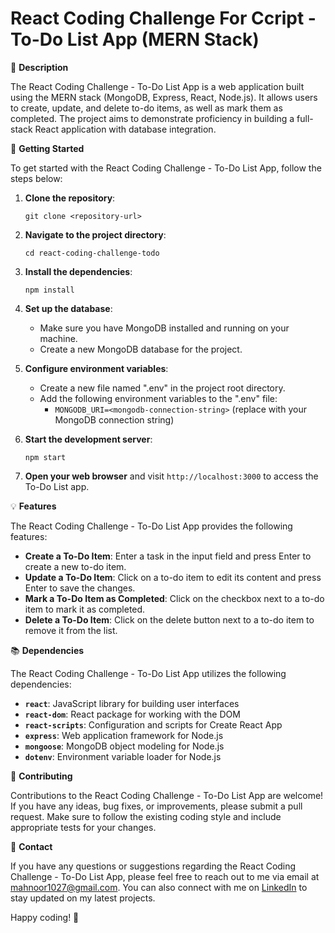 # React Coding Challenge For Ccript - To-Do List App (MERN Stack)

📝 **Description**

The React Coding Challenge - To-Do List App is a web application built using the MERN stack (MongoDB, Express, React, Node.js). It allows users to create, update, and delete to-do items, as well as mark them as completed. The project aims to demonstrate proficiency in building a full-stack React application with database integration.

🚀 **Getting Started**

To get started with the React Coding Challenge - To-Do List App, follow the steps below:

1. **Clone the repository**:
   ```
   git clone <repository-url>
   ```
   
2. **Navigate to the project directory**:
   ```
   cd react-coding-challenge-todo
   ```
   
3. **Install the dependencies**:
   ```
   npm install
   ```
   
4. **Set up the database**:
   - Make sure you have MongoDB installed and running on your machine.
   - Create a new MongoDB database for the project.

5. **Configure environment variables**:
   - Create a new file named ".env" in the project root directory.
   - Add the following environment variables to the ".env" file:
     - `MONGODB_URI=<mongodb-connection-string>` (replace with your MongoDB connection string)
     
6. **Start the development server**:
   ```
   npm start
   ```
   
7. **Open your web browser** and visit `http://localhost:3000` to access the To-Do List app.

💡 **Features**

The React Coding Challenge - To-Do List App provides the following features:

- **Create a To-Do Item**: Enter a task in the input field and press Enter to create a new to-do item.
- **Update a To-Do Item**: Click on a to-do item to edit its content and press Enter to save the changes.
- **Mark a To-Do Item as Completed**: Click on the checkbox next to a to-do item to mark it as completed.
- **Delete a To-Do Item**: Click on the delete button next to a to-do item to remove it from the list.

📚 **Dependencies**

The React Coding Challenge - To-Do List App utilizes the following dependencies:

- **`react`**: JavaScript library for building user interfaces
- **`react-dom`**: React package for working with the DOM
- **`react-scripts`**: Configuration and scripts for Create React App
- **`express`**: Web application framework for Node.js
- **`mongoose`**: MongoDB object modeling for Node.js
- **`dotenv`**: Environment variable loader for Node.js

🤝 **Contributing**

Contributions to the React Coding Challenge - To-Do List App are welcome! If you have any ideas, bug fixes, or improvements, please submit a pull request. Make sure to follow the existing coding style and include appropriate tests for your changes.

📧 **Contact**

If you have any questions or suggestions regarding the React Coding Challenge - To-Do List App, please feel free to reach out to me via email at mahnoor1027@gmail.com. You can also connect with me on [LinkedIn](https://www.linkedin.com/in/mahnoor-khan-a83441253/) to stay updated on my latest projects.

Happy coding! 🚀
